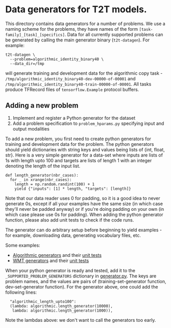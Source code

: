 # Data generators for T2T models.

This directory contains data generators for a number of problems. We use a
naming scheme for the problems, they have names of the form
`[task-family]_[task]_[specifics]`.  Data for all currently supported problems
can be generated by calling the main generator binary (`t2t-datagen`). For
example:

```
t2t-datagen \
  --problem=algorithmic_identity_binary40 \
  --data_dir=/tmp
```

will generate training and development data for the algorithmic copy task -
`/tmp/algorithmic_identity_binary40-dev-00000-of-00001` and
`/tmp/algorithmic_identity_binary40-train-00000-of-00001`.
All tasks produce TFRecord files of `tensorflow.Example` protocol buffers.


## Adding a new problem

1. Implement and register a Python generator for the dataset
1. Add a problem specification to `problem_hparams.py` specifying input and
   output modalities

To add a new problem, you first need to create python generators for training
and development data for the problem. The python generators should yield
dictionaries with string keys and values being lists of {int, float, str}.
Here is a very simple generator for a data-set where inputs are lists of 1s with
length upto 100 and targets are lists of length 1 with an integer denoting the
length of the input list.

```
def length_generator(nbr_cases):
  for _ in xrange(nbr_cases):
    length = np.random.randint(100) + 1
    yield {"inputs": [1] * length, "targets": [length]}
```

Note that our data reader uses 0 for padding, so it is a good idea to never
generate 0s, except if all your examples have the same size (in which case
they'll never be padded anyway) or if you're doing padding on your own (in which
case please use 0s for padding). When adding the python generator function,
please also add unit tests to check if the code runs.

The generator can do arbitrary setup before beginning to yield examples - for
example, downloading data, generating vocabulary files, etc.

Some examples:

*   [Algorithmic generators](https://github.com/tensorflow/tensor2tensor/tree/master/data_generators/algorithmic.py)
    and their [unit tests](https://github.com/tensorflow/tensor2tensor/tree/master/data_generators/algorithmic_test.py)
*   [WMT generators](https://github.com/tensorflow/tensor2tensor/tree/master/data_generators/wmt.py)
    and their [unit tests](https://github.com/tensorflow/tensor2tensor/tree/master/data_generators/wmt_test.py)

When your python generator is ready and tested, add it to the
`_SUPPORTED_PROBLEM_GENERATORS` dictionary in
[generator.py](https://github.com/tensorflow/tensor2tensor/tree/master/data_generators/generator.py).
The keys are problem names, and the values are pairs of (training-set-generator
function, dev-set-generator function). For the generator above, one could add
the following lines:

```
  "algorithmic_length_upto100":
  (lambda: algorithmic.length_generator(10000),
   lambda: algorithmic.length_generator(1000)),
```

Note the lambdas above: we don't want to call the generators too early.

